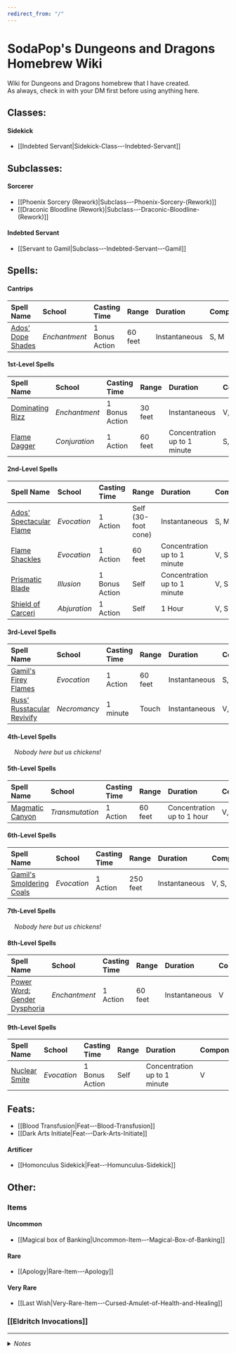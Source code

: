 ```yaml
---
redirect_from: "/"
---
```


# **SodaPop's Dungeons and Dragons Homebrew Wiki**
Wiki for Dungeons and Dragons homebrew that I have created.  
As always, check in with your DM first before using anything here.

## **Classes:**  
#### Sidekick  
- [[Indebted Servant|Sidekick-Class-‐-Indebted-Servant]]  
## **Subclasses:**
#### Sorcerer
- [[Phoenix Sorcery (Rework)|Subclass-‐-Phoenix-Sorcery-(Rework)]] 
- [[Draconic Bloodline (Rework)|Subclass-‐-Draconic-Bloodline-(Rework)]]  

#### Indebted Servant
- [[Servant to Gamil|Subclass-‐-Indebted-Servant-‐-Gamil]]

## **Spells:**  
#### Cantrips
|Spell Name|School|Casting Time|Range|Duration|Components|
|:---------|:-----|:-----------|:----|:-------|:---------|
|[Ados' Dope Shades](https://github.com/Red-Pandaaa/sodapop/wiki/Spell-%E2%80%90-Ados%27s-Dope-Shades)|_Enchantment_|1 Bonus Action|60 feet|Instantaneous|S, M|

#### 1st-Level Spells
|Spell Name|School|Casting Time|Range|Duration|Components|
|:---------|:-----|:-----------|:----|:-------|:---------|
|[Dominating Rizz](https://github.com/Red-Pandaaa/sodapop/wiki/Spell-%E2%80%90-Dominating-Rizz)|_Enchantment_|1 Bonus Action|30 feet|Instantaneous|V, S|
|[Flame Dagger](https://github.com/Red-Pandaaa/sodapop/wiki/Spell-%E2%80%90-Flame-Dagger)|_Conjuration_|1 Action|60 feet|Concentration up to 1 minute|S, M|

#### 2nd-Level Spells
|Spell Name|School|Casting Time|Range|Duration|Components|
|:---------|:-----|:-----------|:----|:-------|:---------|
|[Ados' Spectacular Flame](https://github.com/Red-Pandaaa/sodapop/wiki/Spell-%E2%80%90-Ados'-Spectacular-Flames)|_Evocation_|1 Action|Self (30-foot cone)|Instantaneous|S, M|
|[Flame Shackles](https://github.com/Red-Pandaaa/sodapop/wiki/Spell-%E2%80%90-Flame-Shackles)|_Evocation_|1 Action|60 feet|Concentration up to 1 minute|V, S, M|
|[Prismatic Blade](https://github.com/Red-Pandaaa/sodapop/wiki/Spell-%E2%80%90-Prismatic-Blade)|_Illusion_|1 Bonus Action|Self|Concentration up to 1 minute|V, S|
|[Shield of Carceri](https://github.com/Red-Pandaaa/sodapop/wiki/Spell-%E2%80%90-Shield-of-Carceri)|_Abjuration_|1 Action|Self|1 Hour|V, S, M|

#### 3rd-Level Spells
|Spell Name|School|Casting Time|Range|Duration|Components|
|:---------|:-----|:-----------|:----|:-------|:---------|
|[Gamil's Firey Flames](https://github.com/Red-Pandaaa/sodapop/wiki/Spell-%E2%80%90-Gamil%27s-Firey-Flames)|_Evocation_|1 Action|60 feet|Instantaneous|S, M|
|[Russ' Russtacular Revivify](https://github.com/Red-Pandaaa/sodapop/wiki/Spell-%E2%80%90-Russ'-Russtacular-Revivify)|_Necromancy_|1 minute|Touch|Instantaneous|V, S, M|

#### 4th-Level Spells  
&nbsp;&nbsp;&nbsp;&nbsp;_Nobody here but us chickens!_

#### 5th-Level Spells
|Spell Name|School|Casting Time|Range|Duration|Components|
|:---------|:-----|:-----------|:----|:-------|:---------|
|[Magmatic Canyon](https://github.com/Red-Pandaaa/sodapop/wiki/Spell-%E2%80%90-Magmatic-Canyon)|_Transmutation_|1 Action|60 feet|Concentration up to 1 hour|V, S, M|

#### 6th-Level Spells
|Spell Name|School|Casting Time|Range|Duration|Components|
|:---------|:-----|:-----------|:----|:-------|:---------|
|[Gamil's Smoldering Coals](https://github.com/Red-Pandaaa/sodapop/wiki/Spell-%E2%80%90-Gamil's-Smoldering-Coals)|_Evocation_|1 Action|250 feet|Instantaneous|V, S, M|

#### 7th-Level Spells
&nbsp;&nbsp;&nbsp;&nbsp;_Nobody here but us chickens!_

#### 8th-Level Spells
|Spell Name|School|Casting Time|Range|Duration|Components|
|:---------|:-----|:-----------|:----|:-------|:---------|
|[Power Word: Gender Dysphoria](https://github.com/Red-Pandaaa/sodapop/wiki/Spell-%E2%80%90-Power-Word%3A-Gender-Dysphoria)|_Enchantment_|1 Action|60 feet|Instantaneous|V|

#### 9th-Level Spells
|Spell Name|School|Casting Time|Range|Duration|Components|
|:---------|:-----|:-----------|:----|:-------|:---------|
|[Nuclear Smite](https://github.com/Red-Pandaaa/sodapop/wiki/Spell-%E2%80%90-Nuclear-Smite)|_Evocation_|1 Bonus Action|Self|Concentration up to 1 minute|V|

## Feats:

- [[Blood Transfusion|Feat-‐-Blood-Transfusion]]
- [[Dark Arts Initiate|Feat-‐-Dark-Arts-Initiate]]

#### Artificer 
- [[Homonculus Sidekick|Feat-‐-Homunculus-Sidekick]]

## Other:
### Items
#### Uncommon
- [[Magical box of Banking|Uncommon-Item-‐-Magical-Box-of-Banking]]
#### Rare
- [[Apology|Rare-Item-‐-Apology]]
#### Very Rare
- [[Last Wish|Very-Rare-Item-‐-Cursed-Amulet-of-Health-and-Healing]]
### [[Eldritch Invocations]]

___
<details>
  <summary><i>Notes</i></summary>
  <i>&nbsp;&nbsp;&nbsp;&nbsp;If anything is missing or links improperly, put in an issue. I unfortunately cant transclude pages (or don't know how to). There may be some inconsistencies, and I apologize for it.</i>
</details>


